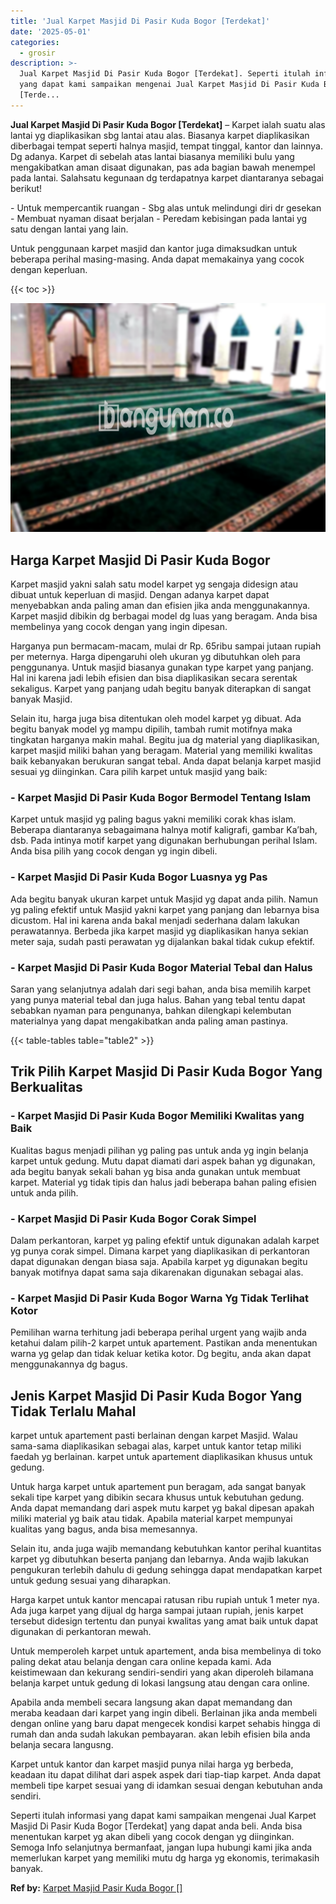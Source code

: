 ```yaml
---
title: 'Jual Karpet Masjid Di Pasir Kuda Bogor [Terdekat]'
date: '2025-05-01'
categories:
  - grosir
description: >-
  Jual Karpet Masjid Di Pasir Kuda Bogor [Terdekat]. Seperti itulah informasi
  yang dapat kami sampaikan mengenai Jual Karpet Masjid Di Pasir Kuda Bogor
  [Terde...
---
```


**Jual Karpet Masjid Di Pasir Kuda Bogor \[Terdekat\]** – Karpet ialah suatu alas lantai yg diaplikasikan sbg lantai atau alas. Biasanya karpet diaplikasikan diberbagai tempat seperti halnya masjid, tempat tinggal, kantor dan lainnya. Dg adanya. Karpet di sebelah atas lantai biasanya memiliki bulu yang mengakibatkan aman disaat digunakan, pas ada bagian bawah menempel pada lantai. Salahsatu kegunaan dg terdapatnya karpet diantaranya sebagai berikut!

\- Untuk mempercantik ruangan - Sbg alas untuk melindungi diri dr gesekan - Membuat nyaman disaat berjalan - Peredam kebisingan pada lantai yg satu dengan lantai yang lain.

Untuk penggunaan karpet masjid dan kantor juga dimaksudkan untuk beberapa perihal masing-masing. Anda dapat memakainya yang cocok dengan keperluan.

{{< toc >}}

![Jual Karpet Masjid Di Pasir Kuda Bogor [Terdekat]](/images/grosir-karpet-murah-40.png)

## Harga Karpet Masjid Di Pasir Kuda Bogor

Karpet masjid yakni salah satu model karpet yg sengaja didesign atau dibuat untuk keperluan di masjid. Dengan adanya karpet dapat menyebabkan anda paling aman dan efisien jika anda menggunakannya. Karpet masjid dibikin dg berbagai model dg luas yang beragam. Anda bisa membelinya yang cocok dengan yang ingin dipesan.

Harganya pun bermacam-macam, mulai dr Rp. 65ribu sampai jutaan rupiah per meternya. Harga dipengaruhi oleh ukuran yg dibutuhkan oleh para penggunanya. Untuk masjid biasanya gunakan type karpet yang panjang. Hal ini karena jadi lebih efisien dan bisa diaplikasikan secara serentak sekaligus. Karpet yang panjang udah begitu banyak diterapkan di sangat banyak Masjid.

Selain itu, harga juga bisa ditentukan oleh model karpet yg dibuat. Ada begitu banyak model yg mampu dipilih, tambah rumit motifnya maka tingkatan harganya makin mahal. Begitu jua dg material yang diaplikasikan, karpet masjid miliki bahan yang beragam. Material yang memiliki kwalitas baik kebanyakan berukuran sangat tebal. Anda dapat belanja karpet masjid sesuai yg diinginkan. Cara pilih karpet untuk masjid yang baik:

### \- Karpet Masjid Di Pasir Kuda Bogor Bermodel Tentang Islam

Karpet untuk masjid yg paling bagus yakni memiliki corak khas islam. Beberapa diantaranya sebagaimana halnya motif kaligrafi, gambar Ka’bah, dsb. Pada intinya motif karpet yang digunakan berhubungan perihal Islam. Anda bisa pilih yang cocok dengan yg ingin dibeli.

### \- Karpet Masjid Di Pasir Kuda Bogor Luasnya yg Pas

Ada begitu banyak ukuran karpet untuk Masjid yg dapat anda pilih. Namun yg paling efektif untuk Masjid yakni karpet yang panjang dan lebarnya bisa dicustom. Hal ini karena anda bakal menjadi sederhana dalam lakukan perawatannya. Berbeda jika karpet masjid yg diaplikasikan hanya sekian meter saja, sudah pasti perawatan yg dijalankan bakal tidak cukup efektif.

### \- Karpet Masjid Di Pasir Kuda Bogor Material Tebal dan Halus

Saran yang selanjutnya adalah dari segi bahan, anda bisa memilih karpet yang punya material tebal dan juga halus. Bahan yang tebal tentu dapat sebabkan nyaman para pengunanya, bahkan dilengkapi kelembutan materialnya yang dapat mengakibatkan anda paling aman pastinya.

{{< table-tables table="table2" >}}

## Trik Pilih Karpet Masjid Di Pasir Kuda Bogor Yang Berkualitas

### \- Karpet Masjid Di Pasir Kuda Bogor Memiliki Kwalitas yang Baik

Kualitas bagus menjadi pilihan yg paling pas untuk anda yg ingin belanja karpet untuk gedung. Mutu dapat diamati dari aspek bahan yg digunakan, ada begitu banyak sekali bahan yg bisa anda gunakan untuk membuat karpet. Material yg tidak tipis dan halus jadi beberapa bahan paling efisien untuk anda pilih.

### \- Karpet Masjid Di Pasir Kuda Bogor Corak Simpel

Dalam perkantoran, karpet yg paling efektif untuk digunakan adalah karpet yg punya corak simpel. Dimana karpet yang diaplikasikan di perkantoran dapat digunakan dengan biasa saja. Apabila karpet yg digunakan begitu banyak motifnya dapat sama saja dikarenakan digunakan sebagai alas.

### \- Karpet Masjid Di Pasir Kuda Bogor Warna Yg Tidak Terlihat Kotor

Pemilihan warna terhitung jadi beberapa perihal urgent yang wajib anda ketahui dalam pilih-2 karpet untuk apartement. Pastikan anda menentukan warna yg gelap dan tidak keluar ketika kotor. Dg begitu, anda akan dapat menggunakannya dg bagus.

## Jenis Karpet Masjid Di Pasir Kuda Bogor Yang Tidak Terlalu Mahal

karpet untuk apartement pasti berlainan dengan karpet Masjid. Walau sama-sama diaplikasikan sebagai alas, karpet untuk kantor tetap miliki faedah yg berlainan. karpet untuk apartement diaplikasikan khusus untuk gedung.

Untuk harga karpet untuk apartement pun beragam, ada sangat banyak sekali tipe karpet yang dibikin secara khusus untuk kebutuhan gedung. Anda dapat memandang dari aspek mutu karpet yg bakal dipesan apakah miliki material yg baik atau tidak. Apabila material karpet mempunyai kualitas yang bagus, anda bisa memesannya.

Selain itu, anda juga wajib memandang kebutuhkan kantor perihal kuantitas karpet yg dibutuhkan beserta panjang dan lebarnya. Anda wajib lakukan pengukuran terlebih dahulu di gedung sehingga dapat mendapatkan karpet untuk gedung sesuai yang diharapkan.

Harga karpet untuk kantor mencapai ratusan ribu rupiah untuk 1 meter nya. Ada juga karpet yang dijual dg harga sampai jutaan rupiah, jenis karpet tersebut didesign tertentu dan punyai kwalitas yang amat baik untuk dapat digunakan di perkantoran mewah.

Untuk memperoleh karpet untuk apartement, anda bisa membelinya di toko paling dekat atau belanja dengan cara online kepada kami. Ada keistimewaan dan kekurang sendiri-sendiri yang akan diperoleh bilamana belanja karpet untuk gedung di lokasi langsung atau dengan cara online.

Apabila anda membeli secara langsung akan dapat memandang dan meraba keadaan dari karpet yang ingin dibeli. Berlainan jika anda membeli dengan online yang baru dapat mengecek kondisi karpet sehabis hingga di rumah dan anda sudah lakukan pembayaran. akan lebih efisien bila anda belanja secara langusng.

Karpet untuk kantor dan karpet masjid punya nilai harga yg berbeda, keadaan itu dapat dilihat dari aspek aspek dari tiap-tiap karpet. Anda dapat membeli tipe karpet sesuai yang di idamkan sesuai dengan kebutuhan anda sendiri.

Seperti itulah informasi yang dapat kami sampaikan mengenai Jual Karpet Masjid Di Pasir Kuda Bogor \[Terdekat\] yang dapat anda beli. Anda bisa menentukan karpet yg akan dibeli yang cocok dengan yg diinginkan. Semoga Info selanjutnya bermanfaat, jangan lupa hubungi kami jika anda memerlukan karpet yang memiliki mutu dg harga yg ekonomis, terimakasih banyak.

**Ref by:**  [Karpet Masjid Pasir Kuda Bogor []](https://id.wikipedia.org/wiki/Karpet)
